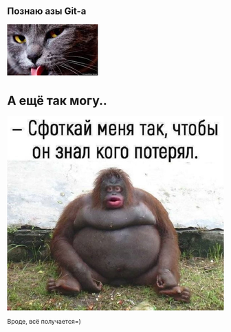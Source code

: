 ## Познаю азы Git-a
![Картинка](y.jpg)
# А ещё так могу..
![Картинка](u.jpg)

Вроде, всё получается=)
